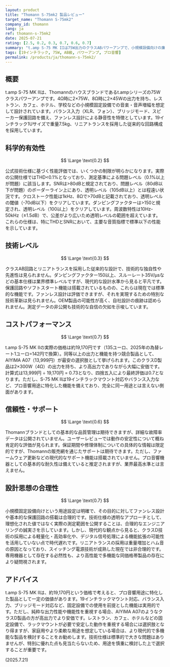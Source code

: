 ```yaml
---
layout: product
title: "Thomann S-75mk2 製品レビュー"
target_name: "Thomann S-75mk2"
company_id: thomann
lang: ja
ref: thomann-s-75mk2
date: 2025-07-21
rating: [2.5, 0.2, 0.3, 0.7, 0.6, 0.7]
summary: "t.amp S-75 MK IIは75W出力のクラスABパワーアンプで、小規模設備向けの廉価製品として設計されています。"
tags: [19インチラック, 75W, AB級, パワーアンプ, プロ音響]
permalink: /products/ja/thomann-s-75mk2/
---
```

## 概要

t.amp S-75 MK IIは、Thomannのハウスブランドであるt.ampシリーズの75Wクラスパワーアンプです。4Ω時に2×75W、8Ω時に2×45Wの出力を持ち、レストラン、カフェ、ホテル、学校などの小規模固定設備での音楽・音声増幅を想定して設計されています。バランス入力（XLR、フォン）、ブリッジモード、スピーカー保護回路を備え、ファンレス設計による静音性を特徴としています。19インチラック1Uサイズで重量7.5kg、リニアトランスを採用した従来的な回路構成を採用しています。

## 科学的有効性

$$ \Large \text{0.2} $$

公式技術仕様に基づく性能評価では、いくつかの制限が明らかになります。実際の公開仕様ではTHD<0.1%となっており、測定基準による問題レベル（0.1%以上が問題）に該当します。SNRは>80dBと規定されており、問題レベル（80dB以下が問題）のボーダーライン上にあり、透明レベル（105dB以上）とは程遠い状況です。クロストーク性能は1kHz、8Ωで>70dBと記載されており、透明レベルの閾値（-70dB以下）をクリアしています。ダンピングファクターは>150と規定され、透明レベル（100以上）をクリアしています。周波数特性は10Hz-50kHz（±1.5dB）で、公差がより広いため透明レベルの範囲を超えています。これらの仕様は、特にTHDとSNRにおいて、主要な音質指標で標準以下の性能を示しています。

## 技術レベル

$$ \Large \text{0.3} $$

クラスAB回路とリニアトランスを採用した従来的な設計で、技術的な独自性や先進性は見られません。ダンピングファクター150以上、スルーレート35V/μsなどの基本仕様は業界標準レベルですが、現代的な設計水準から見ると平凡です。保護回路やソフトスタート機能は搭載されているものの、これらは現在では標準的な機能です。ファンレス設計は評価できますが、それを実現するための特別な技術革新は見られません。OEM製品の可能性が高く、自社設計の痕跡は認められません。測定データの非公開も技術的な自信の欠如を示唆しています。

## コストパフォーマンス

$$ \Large \text{0.7} $$

t.amp S-75 MK IIの実際の価格は約19,170円です（135ユーロ、2025年の為替レート1ユーロ=142円で換算）。同等以上の出力と機能を持つ競合製品として、AIYIMA A07（13,999円）が最安の選択肢として挙げられます。このクラスD製品は2×300W（4Ω）の出力を持ち、より高出力でありながら大幅に安価です。計算式は13,999円 ÷ 19,170円 = 0.73となり、四捨五入により最終評価は0.7となります。ただし、S-75 MK IIは19インチラックマウント対応やバランス入力など、プロ音響用途に特化した機能を備えており、完全に同一用途とは言えない側面があります。

## 信頼性・サポート

$$ \Large \text{0.6} $$

Thomannブランドとしての基本的な品質管理は期待できますが、詳細な故障率データは公開されていません。ユーザーレビューでは動作の安定性について概ね肯定的な評価が見られます。保証期間や修理体制についての具体的な情報は限定的ですが、Thomannの販売網を通じたサポートは期待できます。ただし、ファームウェア更新などの現代的なサポート機能は搭載されていません。プロ音響機器としての基本的な耐久性は備えていると推定されますが、業界最高水準とは言えません。

## 設計思想の合理性

$$ \Large \text{0.7} $$

小規模固定設備向けという用途設定は明確で、その目的に対してファンレス設計や基本的な保護回路の搭載は合理的です。技術仕様の透明なアプローチとして、理想化された値ではなく実際の測定範囲を公開することは、合理的なエンジニアリングの誠実さを示しています。しかし、現代的な観点から見ると、クラスD技術の採用による軽量化・高効率化や、デジタル信号処理による機能拡張の可能性を活用していない点で時代遅れです。リニアトランスの採用は重量増加とハム音の原因となっており、スイッチング電源技術が成熟した現在では非合理的です。専用機器として存在する必然性も、より高性能で多機能な同価格帯製品の存在により疑問視されます。

## アドバイス

t.amp S-75 MK IIは、約19,170円という価格で考えると、プロ音響用途に特化した製品として一定の価値があります。19インチラックマウント対応、バランス入力、ブリッジモード対応など、固定設備での使用を前提とした機能は実用的です。ただし、純粋な出力性能や機能性を重視する場合、AIYIMA A07のようなクラスD製品の方が高出力でより安価です。レストラン、カフェ、ホテルなどの固定設備で、ラックマウントが必要で安定した動作を重視する場合には選択肢となり得ますが、家庭用やより柔軟な用途を想定している場合は、より現代的で多機能な製品を検討することをお勧めします。技術仕様は標準的で大きな問題はありませんが、特別に優れた点も見当たらないため、用途を慎重に検討した上で選択することが重要です。

(2025.7.21)